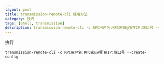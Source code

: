 ```yaml
---
layout: post
title: transmission-remote-cli 使用方法
category: 技巧
tags: [Shell, transmission]
description: transmission-remote-cli -c RPC用户名:RPC密码@所在IP:端口号 --create-config
---
```


执行

    transmission-remote-cli -c RPC用户名:RPC密码@所在IP:端口号 --create-config